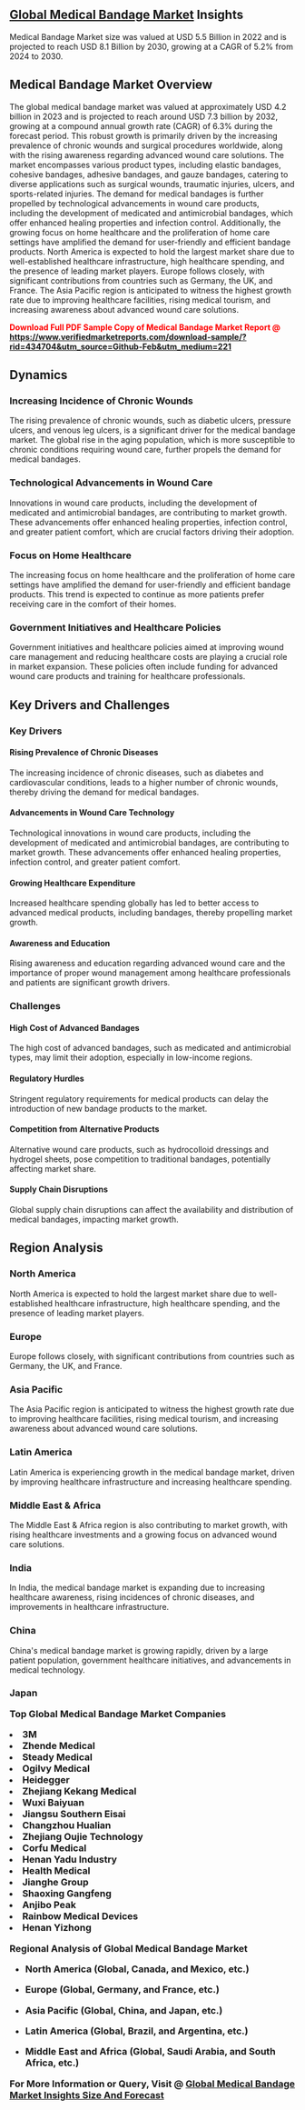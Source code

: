 <h2><a href="https://www.verifiedmarketreports.com/download-sample/?rid=434704&amp;utm_source=Github&amp;utm_medium=221" target="_blank">Global Medical Bandage Market</a> Insights</h2><p>Medical Bandage Market size was valued at USD 5.5 Billion in 2022 and is projected to reach USD 8.1 Billion by 2030, growing at a CAGR of 5.2% from 2024 to 2030.</p><p> <h2>Medical Bandage Market Overview</h2> <p>The global medical bandage market was valued at approximately USD 4.2 billion in 2023 and is projected to reach around USD 7.3 billion by 2032, growing at a compound annual growth rate (CAGR) of 6.3% during the forecast period. This robust growth is primarily driven by the increasing prevalence of chronic wounds and surgical procedures worldwide, along with the rising awareness regarding advanced wound care solutions. The market encompasses various product types, including elastic bandages, cohesive bandages, adhesive bandages, and gauze bandages, catering to diverse applications such as surgical wounds, traumatic injuries, ulcers, and sports-related injuries. The demand for medical bandages is further propelled by technological advancements in wound care products, including the development of medicated and antimicrobial bandages, which offer enhanced healing properties and infection control. Additionally, the growing focus on home healthcare and the proliferation of home care settings have amplified the demand for user-friendly and efficient bandage products. North America is expected to hold the largest market share due to well-established healthcare infrastructure, high healthcare spending, and the presence of leading market players. Europe follows closely, with significant contributions from countries such as Germany, the UK, and France. The Asia Pacific region is anticipated to witness the highest growth rate due to improving healthcare facilities, rising medical tourism, and increasing awareness about advanced wound care solutions. </p> <p><strong><p><span class=""><span style="color: #ff0000;"><strong>Download Full PDF Sample Copy of Medical Bandage Market Report</strong> @ </span><a href="https://www.verifiedmarketreports.com/download-sample/?rid=434704&amp;utm_source=Github-Feb&amp;utm_medium=221" target="_blank">https://www.verifiedmarketreports.com/download-sample/?rid=434704&amp;utm_source=Github-Feb&amp;utm_medium=221</a></span></p></strong></p> <h2>Dynamics</h2> <h3>Increasing Incidence of Chronic Wounds</h3> <p>The rising prevalence of chronic wounds, such as diabetic ulcers, pressure ulcers, and venous leg ulcers, is a significant driver for the medical bandage market. The global rise in the aging population, which is more susceptible to chronic conditions requiring wound care, further propels the demand for medical bandages. </p> <h3>Technological Advancements in Wound Care</h3> <p>Innovations in wound care products, including the development of medicated and antimicrobial bandages, are contributing to market growth. These advancements offer enhanced healing properties, infection control, and greater patient comfort, which are crucial factors driving their adoption. </p> <h3>Focus on Home Healthcare</h3> <p>The increasing focus on home healthcare and the proliferation of home care settings have amplified the demand for user-friendly and efficient bandage products. This trend is expected to continue as more patients prefer receiving care in the comfort of their homes. </p> <h3>Government Initiatives and Healthcare Policies</h3> <p>Government initiatives and healthcare policies aimed at improving wound care management and reducing healthcare costs are playing a crucial role in market expansion. These policies often include funding for advanced wound care products and training for healthcare professionals. </p> <h2>Key Drivers and Challenges</h2> <h3>Key Drivers</h3> <h4>Rising Prevalence of Chronic Diseases</h4> <p>The increasing incidence of chronic diseases, such as diabetes and cardiovascular conditions, leads to a higher number of chronic wounds, thereby driving the demand for medical bandages. </p> <h4>Advancements in Wound Care Technology</h4> <p>Technological innovations in wound care products, including the development of medicated and antimicrobial bandages, are contributing to market growth. These advancements offer enhanced healing properties, infection control, and greater patient comfort. </p> <h4>Growing Healthcare Expenditure</h4> <p>Increased healthcare spending globally has led to better access to advanced medical products, including bandages, thereby propelling market growth. </p> <h4>Awareness and Education</h4> <p>Rising awareness and education regarding advanced wound care and the importance of proper wound management among healthcare professionals and patients are significant growth drivers. </p> <h3>Challenges</h3> <h4>High Cost of Advanced Bandages</h4> <p>The high cost of advanced bandages, such as medicated and antimicrobial types, may limit their adoption, especially in low-income regions. </p> <h4>Regulatory Hurdles</h4> <p>Stringent regulatory requirements for medical products can delay the introduction of new bandage products to the market. </p> <h4>Competition from Alternative Products</h4> <p>Alternative wound care products, such as hydrocolloid dressings and hydrogel sheets, pose competition to traditional bandages, potentially affecting market share. </p> <h4>Supply Chain Disruptions</h4> <p>Global supply chain disruptions can affect the availability and distribution of medical bandages, impacting market growth. </p> <h2>Region Analysis</h2> <h3>North America</h3> <p>North America is expected to hold the largest market share due to well-established healthcare infrastructure, high healthcare spending, and the presence of leading market players. </p> <h3>Europe</h3> <p>Europe follows closely, with significant contributions from countries such as Germany, the UK, and France. </p> <h3>Asia Pacific</h3> <p>The Asia Pacific region is anticipated to witness the highest growth rate due to improving healthcare facilities, rising medical tourism, and increasing awareness about advanced wound care solutions. </p> <h3>Latin America</h3> <p>Latin America is experiencing growth in the medical bandage market, driven by improving healthcare infrastructure and increasing healthcare spending. </p> <h3>Middle East & Africa</h3> <p>The Middle East & Africa region is also contributing to market growth, with rising healthcare investments and a growing focus on advanced wound care solutions. </p> <h3>India</h3> <p>In India, the medical bandage market is expanding due to increasing healthcare awareness, rising incidences of chronic diseases, and improvements in healthcare infrastructure. </p> <h3>China</h3> <p>China's medical bandage market is growing rapidly, driven by a large patient population, government healthcare initiatives, and advancements in medical technology. </p> <h3>Japan</h</p><p><strong>Top Global Medical Bandage Market Companies</strong></p><div data-test-id=""><p><li>3M</li><li> Zhende Medical</li><li> Steady Medical</li><li> Ogilvy Medical</li><li> Heidegger</li><li> Zhejiang Kekang Medical</li><li> Wuxi Baiyuan</li><li> Jiangsu Southern Eisai</li><li> Changzhou Hualian</li><li> Zhejiang Oujie Technology</li><li> Corfu Medical</li><li> Henan Yadu Industry</li><li> Health Medical</li><li> Jianghe Group</li><li> Shaoxing Gangfeng</li><li> Anjibo Peak</li><li> Rainbow Medical Devices</li><li> Henan Yizhong</li></p><div><strong>Regional Analysis of&nbsp;Global Medical Bandage Market</strong></div><ul><li dir="ltr"><p dir="ltr">North America&nbsp;(Global, Canada, and Mexico, etc.)</p></li><li dir="ltr"><p dir="ltr">Europe (Global, Germany, and France, etc.)</p></li><li dir="ltr"><p dir="ltr">Asia Pacific&nbsp;(Global, China, and Japan, etc.)</p></li><li dir="ltr"><p dir="ltr">Latin America&nbsp;(Global, Brazil, and Argentina, etc.)</p></li><li dir="ltr">Middle East and Africa&nbsp;(Global, Saudi Arabia, and South Africa, etc.)</li></ul><p><strong>For More Information or Query, Visit @&nbsp;</strong><strong><a href="https://www.verifiedmarketreports.com/product/medical-bandage-market/?utm_source=Github&amp;utm_medium=221" target="_blank">Global Medical Bandage Market Insights Size And Forecast</a></strong></p></div>
